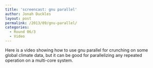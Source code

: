 ```yaml
---
title: 'screencast: gnu parallel'
author: Jonah Duckles
layout: post
permalink: /2013/09/gnu-parallel/
categories:
  - Round 06/3
  - Video
---
```

Here is a video showing how to use gnu parallel for crunching on some global climate data, but it can be good for parallelizing any repeated operation on a multi-core system.



[][1]

 [1]: http://www.gnu.org/software/parallel/ "GNU Parallel "